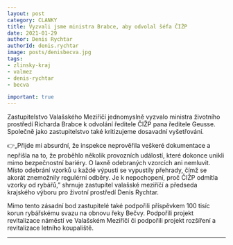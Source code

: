 ```yaml
---
layout: post
category: CLANKY
title: Vyzvali jsme ministra Brabce, aby odvolal šéfa ČIŽP
date: 2021-01-29
author: Denis Rychtar
authorId: denis.rychtar
image: posts/denisbecva.jpg
tags: 
- zlinsky-kraj
- valmez 
- denis-rychtar
- becva

important: true
---
```

Zastupitelstvo Valašského Meziříčí jednomyslně vyzvalo ministra životního prostředí Richarda Brabce k odvolání ředitele ČIŽP pana ředitele Geusse. Společně jako zastupitelstvo také kritizujeme dosavadní vyšetřování. 

👉„Přijde mi absurdní, že inspekce neprověřila veškeré dokumentace a nepřišla na to, že proběhlo několik provozních událostí, které dokonce unikli mimo bezpečnostní bariéry. O laxně odebraných vzorcích ani nemluvit. Místo odebrání vzorků u každé výpusti se vypustily přehrady, čímž se akorát znemožnily regulérní odběry. Je k nepochopení, proč ČIŽP odmítla vzorky od rybářů,” shrnuje zastupitel valašské meziříčí a předseda krajského výboru pro životní prostředí Denis Rychtar.

Mimo tento zásadní bod zastupitelé také podpořili příspěvkem 100 tisíc korun rybářskému svazu na obnovu řeky Bečvy. Podpořili projekt revitalizace náměstí ve Valašském Meziříčí či podpořili projekt rozšíření a revitalizace letního koupaliště.

---
